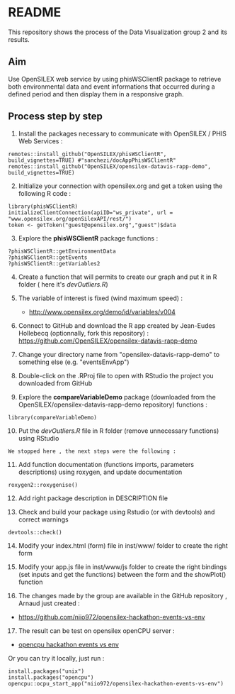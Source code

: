 # README

This repository shows the process of the Data Visualization group 2 and its results.

## Aim

Use OpenSILEX web service by using phisWSClientR package to retrieve both environmental data and event informations that occurred during a defined period and then display them in a responsive graph.

## Process step by step

1. Install the packages necessary to communicate with OpenSILEX / PHIS Web Services :

```{r}
remotes::install_github("OpenSILEX/phisWSClientR", build_vignettes=TRUE) #"sanchezi/docAppPhisWSClientR"
remotes::install_github("OpenSILEX/opensilex-datavis-rapp-demo", build_vignettes=TRUE)
```

2. Initialize your connection with opensilex.org and get a token using the following R code :

```{r}
library(phisWSClientR)
initializeClientConnection(apiID="ws_private", url = "www.opensilex.org/openSilexAPI/rest/")
token <- getToken("guest@opensilex.org","guest")$data
```

3. Explore the **phisWSClientR** package functions :

```{r}
?phisWSClientR::getEnvironmentData
?phisWSClientR::getEvents
?phisWSClientR::getVariables2
```

4. Create a function that will permits to create our graph and put it in R folder
   ( here it's _devOutliers.R_)

5. The variable of interest is fixed (wind maximum speed) :

   - http://www.opensilex.org/demo/id/variables/v004

6. Connect to GitHub and download the R app created by Jean-Eudes Hollebecq (optionnally, fork this repository) : https://github.com/OpenSILEX/opensilex-datavis-rapp-demo

7. Change your directory name from "opensilex-datavis-rapp-demo" to something else (e.g. "eventsEnvApp")

8. Double-click on the .RProj file to open with RStudio the project you downloaded from GitHub

9. Explore the **compareVariableDemo** package (downloaded from the OpenSILEX/opensilex-datavis-rapp-demo repository) functions :

```{r}
library(compareVariableDemo)
```

10. Put the _devOutliers.R_ file in R folder (remove unnecessary functions) using RStudio

`We stopped here , the next steps were the following :`

11. Add function documentation (functions imports, parameters descriptions) using roxygen, and update documentation 

```{r}
roxygen2::roxygenise()
```
12.  Add right package description in DESCRIPTION file

13.  Check and build your package using Rstudio (or with devtools) and correct warnings

```{r}
devtools::check()
```

14.  Modify your index.html (form) file in inst/www/ folder to create the right form

15.  Modify your app.js file in inst/www/js folder to create the right bindings (set inputs and get the functions) between the form and the showPlot() function

16.  The changes made by the group are available in the GitHub repository , Arnaud just created :

 - https://github.com/niio972/opensilex-hackathon-events-vs-env

17. The result can be test on opensilex openCPU server :

 - [opencpu hackathon events vs env](http://opensilex.org:8004/ocpu/apps/niio972/opensilex-hackathon-events-vs-env/www/)

Or you can try it locally, just run :

```{r}
install.packages("unix") 
install.packages("opencpu") 
opencpu::ocpu_start_app("niio972/opensilex-hackathon-events-vs-env")
```
